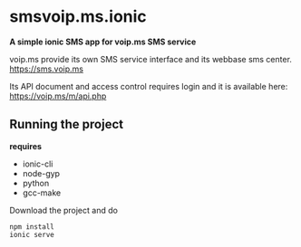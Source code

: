 # smsvoip.ms.ionic
**A simple ionic SMS app for voip.ms SMS service**

voip.ms provide its own SMS service interface and its webbase sms center.
https://sms.voip.ms

Its API document and access control requires login and it is available here:
https://voip.ms/m/api.php

## Running the project

**requires**
- ionic-cli
- node-gyp
- python
- gcc-make

Download the project
and do 
```
npm install
ionic serve
```
